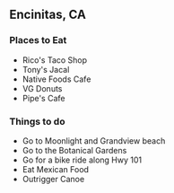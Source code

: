 ## Encinitas, CA

### Places to Eat
- Rico's Taco Shop
- Tony's Jacal
- Native Foods Cafe
- VG Donuts
- Pipe's Cafe

### Things to do
- Go to Moonlight and Grandview beach
- Go to the Botanical Gardens
- Go for a bike ride along Hwy 101
- Eat Mexican Food
- Outrigger Canoe
